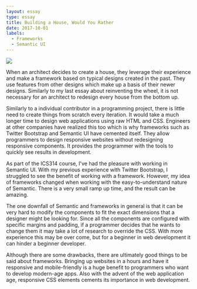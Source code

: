 ```yaml
---
layout: essay
type: essay
title: Building a House, Would You Rather
date: 2017-10-01
labels:
  - Frameworks
  - Semantic UI
---
```


<img class="ui small right floated spaced image" src="https://dab1nmslvvntp.cloudfront.net/wp-content/uploads/2016/04/1461315888semantic.png">

When an architect decides to create a house, they leverage their experience and make a framework based on typical designs created in the past. They use features from other designs which make up a basis of their newer designs. Similarly to my last essay about reinventing the wheel, it is not necessary for an architect to redesign every house from the bottom up.

Similarly to a individual contributor in a programming project, there is little need to create things from scratch every iteration. It would take a much longer time to design web applications using raw HTML and CSS. Engineers at other companies have realized this too which is why frameworks such as Twitter Bootstrap and Semantic UI have cemented itself. They allow programmers to design responsive websites without redesigning responsive components. It provides the programmer with the tools to quickly see results in development.

As part of the ICS314 course, I've had the pleasure with working in Semantic UI. With my previous experience with Twitter Bootstrap, I struggled to see the benefit of working with a framework. However, my idea of frameworks changed when working with the easy-to-understand nature of Semantic. There is a very small ramp up time, and the result can be amazing.

The one downfall of Semantic and frameworks in general is that it can be very hard to modify the components to fit the exact dimensions that a designer might be looking for. Since all the components are configured with specific margins and padding, if a programmer decides that he wants to change them it may take a lot of research to override the CSS. With more experience this may be over come, but for a beginner in web development it can hinder a beginner developer.

Although there are some drawbacks, there are ultimately good things to be said about frameworks. Bringing up websites in a hours and have it responsive and mobile-friendly is a huge benefit to programmers who want to develop modern-age apps. Also with the advent of the web application age, responsive CSS elements cements its importance in web development.
